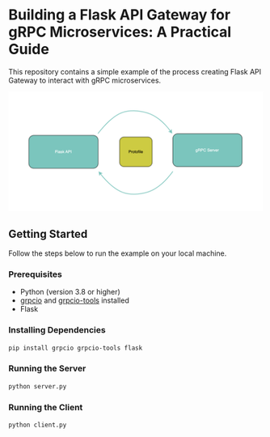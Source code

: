 # Building a Flask API Gateway for gRPC Microservices: A Practical Guide

This repository contains a simple example of the process creating Flask API Gateway to interact with gRPC microservices.


![Alt Text](pic.png)

## Getting Started

Follow the steps below to run the example on your local machine.

### Prerequisites

- Python (version 3.8 or higher)
- [grpcio](https://grpc.io/docs/quickstart/python/) and [grpcio-tools](https://grpc.io/docs/quickstart/python/#generate-code) installed
- Flask

### Installing Dependencies

```bash
pip install grpcio grpcio-tools flask
```

### Running the Server
```bash
python server.py
```

### Running the Client
```bash
python client.py
```